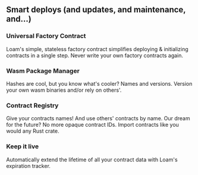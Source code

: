 ## Smart deploys (and updates, and maintenance, and…)

### Universal Factory Contract

Loam's simple, stateless factory contract simplifies deploying & initializing contracts in a single step. Never write your own factory contracts again.

### Wasm Package Manager

Hashes are cool, but you know what's cooler? Names and versions. Version your own wasm binaries and/or rely on others'.

### Contract Registry

Give your contracts names! And use others' contracts by name. Our dream for the future? No more opaque contract IDs. Import contracts like you would any Rust crate.

### Keep it live

Automatically extend the lifetime of all your contract data with Loam's expiration tracker.
